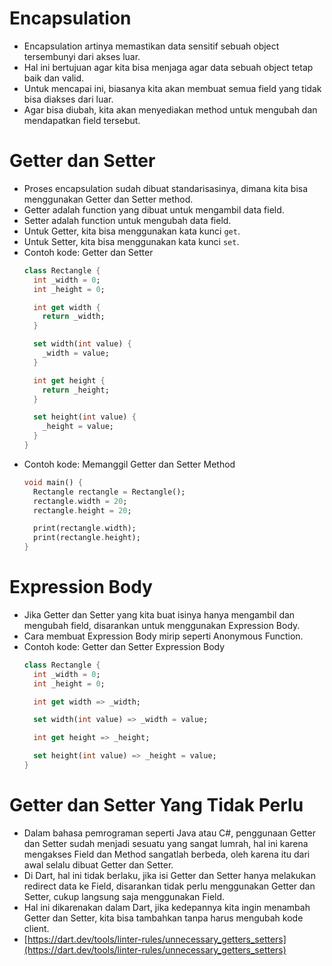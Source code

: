 # Encapsulation
* Encapsulation artinya memastikan data sensitif sebuah object tersembunyi dari akses luar.
* Hal ini bertujuan agar kita bisa menjaga agar data sebuah object tetap baik dan valid.
* Untuk mencapai ini, biasanya kita akan membuat semua field yang tidak bisa diakses dari luar.
* Agar bisa diubah, kita akan menyediakan method untuk mengubah dan mendapatkan field tersebut.

# Getter dan Setter
* Proses encapsulation sudah dibuat standarisasinya, dimana kita bisa menggunakan Getter dan Setter method.
* Getter adalah function yang dibuat untuk mengambil data field.
* Setter adalah function untuk mengubah data field.
* Untuk Getter, kita bisa menggunakan kata kunci ``` get ```.
* Untuk Setter, kita bisa menggunakan kata kunci ``` set ```.
* Contoh kode: Getter dan Setter
  ```dart
  class Rectangle {
    int _width = 0;
    int _height = 0;

    int get width {
      return _width;
    }

    set width(int value) {
      _width = value;
    }

    int get height {
      return _height;
    }

    set height(int value) {
      _height = value;
    }
  }
  ```
* Contoh kode: Memanggil Getter dan Setter Method
  ```dart
  void main() {
    Rectangle rectangle = Rectangle();
    rectangle.width = 20;
    rectangle.height = 20;

    print(rectangle.width);
    print(rectangle.height);
  }
  ```

# Expression Body
* Jika Getter dan Setter yang kita buat isinya hanya mengambil dan mengubah field, disarankan untuk menggunakan Expression Body.
* Cara membuat Expression Body mirip seperti Anonymous Function.
* Contoh kode: Getter dan Setter Expression Body
  ```dart
  class Rectangle {
    int _width = 0;
    int _height = 0;

    int get width => _width;

    set width(int value) => _width = value;

    int get height => _height;

    set height(int value) => _height = value;
  }
  ```

# Getter dan Setter Yang Tidak Perlu
* Dalam bahasa pemrograman seperti Java atau C#, penggunaan Getter dan Setter sudah menjadi sesuatu yang sangat lumrah, hal ini karena mengakses Field dan Method sangatlah berbeda, oleh karena itu dari awal selalu dibuat Getter dan Setter.
* Di Dart, hal ini tidak berlaku, jika isi Getter dan Setter hanya melakukan redirect data ke Field, disarankan tidak perlu menggunakan Getter dan Setter, cukup langsung saja menggunakan Field.
* Hal ini dikarenakan dalam Dart, jika kedepannya kita ingin menambah Getter dan Setter, kita bisa tambahkan tanpa harus mengubah kode client.
* [https://dart.dev/tools/linter-rules/unnecessary_getters_setters](https://dart.dev/tools/linter-rules/unnecessary_getters_setters)
